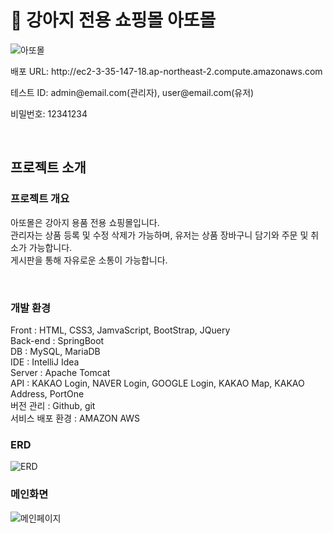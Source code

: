 <h1 class="Title">🐶 강아지 전용 쇼핑몰 아또몰</h1>

![아또몰](https://github.com/jaehoon1222/ADDOMall/assets/148930608/f13bdbc7-eb30-4daa-8ff1-a677d7846749)
<div>
  <p>배포 URL: http://ec2-3-35-147-18.ap-northeast-2.compute.amazonaws.com</p>
  <p>테스트 ID: admin@email.com(관리자), user@email.com(유저)</p>
  <p>비밀번호: 12341234</p>
</div>
  <br>
  <h2 class="subTitle">프로젝트 소개</h2>
 <h3>프로젝트 개요</h3>
  <p>아또몰은 강아지 용품 전용 쇼핑몰입니다.
  <br>관리자는 상품 등록 및 수정 삭제가 가능하며, 유저는 상품 장바구니 담기와 주문 및 취소가 가능합니다.
  <br>게시판을 통해 자유로운 소통이 가능합니다.</p>
   <br>
 </h3>
 <h3>개발 환경</h3>
  Front : HTML, CSS3, JamvaScript, BootStrap, JQuery
  <br>
  Back-end : SpringBoot
  <br>
  DB : MySQL, MariaDB
  <br>
  IDE : IntelliJ Idea
  <br>
  Server : Apache Tomcat
  <br>
  API : KAKAO Login, NAVER Login, GOOGLE Login, KAKAO Map, KAKAO Address, PortOne
  <br>
  버전 관리 : Github, git
  <br>
  서비스 배포 환경 : AMAZON AWS
<br>

<h3>ERD</h3>

![ERD](https://github.com/jaehoon1222/ADDOMall/assets/148930608/3755ac6e-6fb3-4183-9aaf-94e56982f5ea)
<br>
<h3>메인화면</h3>

![메인페이지](https://github.com/jaehoon1222/ADDOMall/assets/148930608/f6ba8c44-9453-4b0a-9c57-a16baccecf8d)
